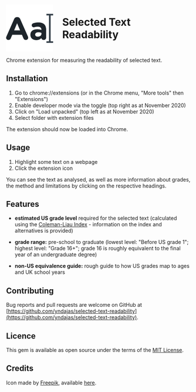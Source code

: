 <div style="display: flex; flex-direction: row; width: 100%; align-items: center;">
  <img style="max-width: 128px; flex: auto; margin-right: 20px" align="left" src="icons/icon128.png" alt="icon">
  <h1 style="flex: auto; margin: 5px; border: 0; top: 5px; color: 1E252B;"> Selected Text Readability</h1>
</div>

<p style="clear: left">Chrome extension for measuring the readability of selected text.</p>

## Installation
1. Go to chrome://extensions (or in the Chrome menu, "More tools" then "Extensions")
2. Enable developer mode via the toggle (top right as at November 2020)
2. Click on "Load unpacked" (top left as at November 2020)
3. Select folder with extension files

The extension should now be loaded into Chrome.

## Usage
1. Highlight some text on a webpage
2. Click the extension icon

You can see the text as analysed, as well as more information about grades, the method and limitations by clicking on the respective headings.

## Features
- **estimated US grade level** required for the selected text (calculated using the <a href="https://en.wikipedia.org/wiki/Coleman%E2%80%93Liau_index" target="_blank" title="Coleman-Liau Index Wikipedia article">Coleman-Liau Index</a> - information on the index and alternatives is provided)

- **grade range:** pre-school to graduate (lowest level: "Before US grade 1"; highest level: "Grade 16+"; grade 16 is roughly equivalent to the final year of an undergraduate degree)

- **non-US equivalence guide:** rough guide to how US grades map to ages and UK school years

## Contributing

Bug reports and pull requests are welcome on GitHub at [https://github.com/yndajas/selected-text-readability](https://github.com/yndajas/selected-text-readability).

## Licence

This gem is available as open source under the terms of the <a href="https://opensource.org/licenses/MIT" target="_blank" title ="MIT License">MIT License</a>.

## Credits
Icon made by <a href="https://www.flaticon.com/authors/freepik" target="_blank" title="Freepik">Freepik</a>, available <a href="https://www.flaticon.com/free-icon/font_167502" target="_blank" title="icon">here</a>.
